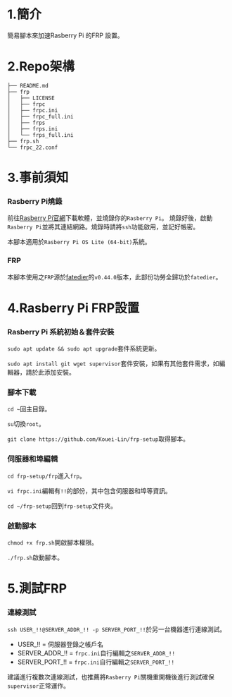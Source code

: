 # 1.簡介
簡易腳本來加速Rasberry Pi 的FRP 設置。

# 2.Repo架構
```
├── README.md
├── frp
│   ├── LICENSE
│   ├── frpc
│   ├── frpc.ini
│   ├── frpc_full.ini
│   ├── frps
│   ├── frps.ini
│   └── frps_full.ini
├── frp.sh
└── frpc_22.conf
```

# 3.事前須知

### Rasberry Pi燒錄
前往[Rasberry Pi官網](https://www.raspberrypi.com/software/)下載軟體，並燒錄你的`Rasberry Pi`。
燒錄好後，啟動`Rasberry Pi`並將其連結網路。燒錄時請將`ssh`功能啟用，並記好帳密。

本腳本適用於`Rasberry Pi OS Lite (64-bit)`系統。

### FRP
本腳本使用之`FRP`源於[fatedier](https://github.com/fatedier//frp/releases/)的`v0.44.0`版本，此部份功勞全歸功於`fatedier`。

# 4.Rasberry Pi FRP設置

### Rasberry Pi 系統初始＆套件安裝
`sudo apt update && sudo apt upgrade`套件系統更新。

`sudo apt install git wget supervisor`套件安裝，如果有其他套件需求，如編輯器，請於此添加安裝。

### 腳本下載 
`cd ~`回主目錄。

`su`切換`root`。

`git clone https://github.com/Kouei-Lin/frp-setup`取得腳本。

### 伺服器和埠編輯
`cd frp-setup/frp`進入`frp`。

`vi frpc.ini`編輯有`!!`的部份，其中包含伺服器和埠等資訊。

`cd ~/frp-setup`回到`frp-setup`文件夾。

### 啟動腳本
`chmod +x frp.sh`開啟腳本權限。

`./frp.sh`啟動腳本。

# 5.測試FRP

### 連線測試
`ssh USER_!!@SERVER_ADDR_!! -p SERVER_PORT_!!`於另一台機器進行連線測試。

- USER_!! = 伺服器登錄之帳戶名
- SERVER_ADDR_!! = `frpc.ini`自行編輯之`SERVER_ADDR_!!`
- SERVER_PORT_!! = `frpc.ini`自行編輯之`SERVER_PORT_!!`

建議進行複數次連線測試，也推薦將`Rasberry Pi`關機重開機後進行測試確保`supervisor`正常運作。
